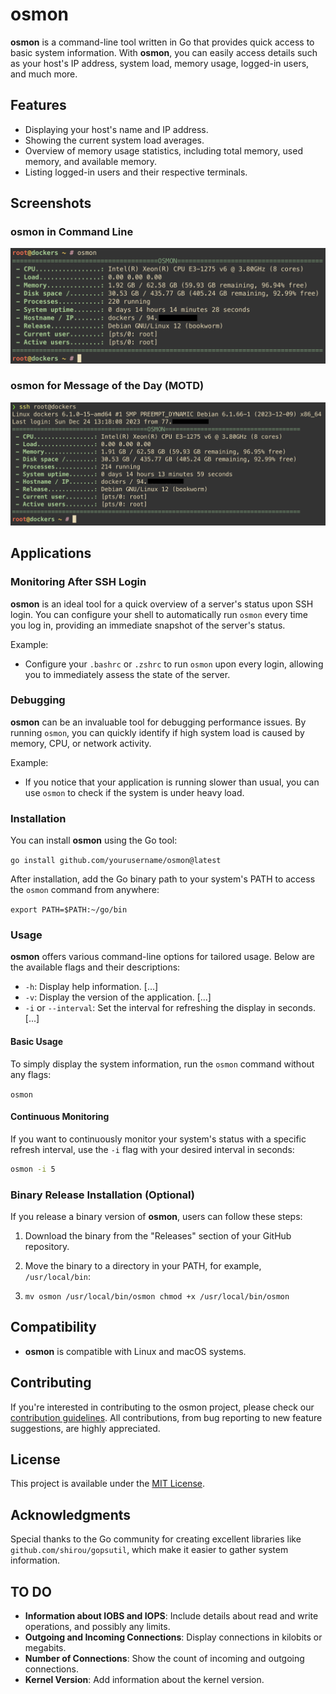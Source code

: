 # osmon

**osmon** is a command-line tool written in Go that provides quick access to basic system information. With **osmon**, you can easily access details such as your host's IP address, system load, memory usage, logged-in users, and much more.

## Features

- Displaying your host's name and IP address.
- Showing the current system load averages.
- Overview of memory usage statistics, including total memory, used memory, and available memory.
- Listing logged-in users and their respective terminals.

## Screenshots

### osmon in Command Line
![osmon Command Line](images/osmon-command.png)

### osmon for Message of the Day (MOTD)
![osmon MOTD](images/osmon-motd.png)

[//]: # (## Demo Video)

[//]: # ()
[//]: # (Check out this demo of **osmon** in action:)

[//]: # ()
[//]: # ([![Demo Video]&#40;http://img.youtube.com/vi/ID_TWOJEGO_FILMU/0.jpg&#41;]&#40;http://www.youtube.com/watch?v=ID_TWOJEGO_FILMU "osmon Demo"&#41;)

## Applications

### Monitoring After SSH Login

**osmon** is an ideal tool for a quick overview of a server's status upon SSH login. You can configure your shell to automatically run `osmon` every time you log in, providing an immediate snapshot of the server's status.

Example:

- Configure your `.bashrc` or `.zshrc` to run `osmon` upon every login, allowing you to immediately assess the state of the server.

### Debugging

**osmon** can be an invaluable tool for debugging performance issues. By running `osmon`, you can quickly identify if high system load is caused by memory, CPU, or network activity.

Example:

- If you notice that your application is running slower than usual, you can use `osmon` to check if the system is under heavy load.

### Installation

You can install **osmon** using the Go tool:


`go install github.com/yourusername/osmon@latest`

After installation, add the Go binary path to your system's PATH to access the `osmon` command from anywhere:


`export PATH=$PATH:~/go/bin`

### Usage

**osmon** offers various command-line options for tailored usage. Below are the available flags and their descriptions:

- `-h`: Display help information. \[...\]
- `-v`: Display the version of the application. \[...\]
- `-i` or `--interval`: Set the interval for refreshing the display in seconds. \[...\]

#### Basic Usage

To simply display the system information, run the `osmon` command without any flags:


`osmon`

#### Continuous Monitoring

If you want to continuously monitor your system's status with a specific refresh interval, use the `-i` flag with your desired interval in seconds:


```bash
osmon -i 5
```

### Binary Release Installation (Optional)

If you release a binary version of **osmon**, users can follow these steps:

1.  Download the binary from the "Releases" section of your GitHub repository.

2.  Move the binary to a directory in your PATH, for example, `/usr/local/bin`:


1.  `mv osmon /usr/local/bin/osmon chmod +x /usr/local/bin/osmon`


## Compatibility

- **osmon** is compatible with Linux and macOS systems.

## Contributing

If you're interested in contributing to the osmon project, please check our [contribution guidelines](https://chat.openai.com/g/g-yxXXjJ1If-it-gpt4/c/CONTRIBUTE.md). All contributions, from bug reporting to new feature suggestions, are highly appreciated.

## License

This project is available under the [MIT License](https://chat.openai.com/g/g-yxXXjJ1If-it-gpt4/c/0c1a0ed0-de56-4ded-8159-e19be6cae7bc).

## Acknowledgments

Special thanks to the Go community for creating excellent libraries like `github.com/shirou/gopsutil`, which make it easier to gather system information.

## TO DO

- **Information about IOBS and IOPS**: Include details about read and write operations, and possibly any limits.
- **Outgoing and Incoming Connections**: Display connections in kilobits or megabits.
- **Number of Connections**: Show the count of incoming and outgoing connections.
- **Kernel Version**: Add information about the kernel version.